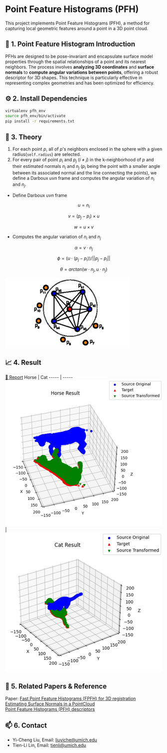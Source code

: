 # Point Feature Histograms (PFH)

This project implements Point Feature Histograms (PFH), a method for capturing local geometric features around a point in a 3D point cloud.

## 🐎 1. Point Feature Histogram Introduction

PFHs are designed to be pose-invariant and encapsulate surface model properties through the spatial relationships of a point and its nearest neighbors. The process involves **analyzing 3D coordinates** and **surface normals** to **compute angular variations between points**, offering a robust descriptor for 3D shapes. This technique is particularly effective in representing complex geometries and has been optimized for efficiency.

## ⚙️ 2. Install Dependencies

```bash
virtualenv pfh_env
source pfh_env/bin/activate
pip install -r requirements.txt
```

## 📖 3. Theory

1. For each point $p$, all of $p$'s neighbors enclosed in the sphere with a given radius(`self.radius`) are selected.
2. For every pair of point $p_i$ and $p_j$ ($i$ $\neq$ $j$) in the k-neighborhood of $p$ and their estimated normals $n_i$ and $n_j$ ($p_i$ being the point with a smaller angle between its associated normal and the line connecting the points), we define a Darboux $uvn$ frame and computes the angular variation of $n_i$ and $n_j$.
- Define Darboux $uvn$ frame
  
 $$ u = n_i $$
 
 $$ v = (p_j − p_i) × u $$
 
 $$ w = u × v $$
 
- Computes the angular variation of $n_i$ and $n_j$
  
 $$ \alpha = v \cdot n_j $$
 
 $$ \phi = (u \cdot (p_j − p_i)) / ||p_j − p_i|| $$
 
 $$ \theta = arctan(w \cdot n_j, u \cdot n_j) $$

![Region Diagram for point feature histogram](./result/pfh_diagram.png)

## 📈 4. Result

[📝 Report](./result/rob422_point_feature_histogram.pdf)
Horse | Cat
----- | -----
![Horse](./result/horse.png)|![Cat](./result/cat.png)

## 📄 5. Related Papers & Reference

Paper: [Fast Point Feature Histograms (FPFH) for 3D registration](https://ieeexplore.ieee.org/document/5152473)  <br>
[Estimating Surface Normals in a PointCloud](https://pcl.readthedocs.io/projects/tutorials/en/latest/normal_estimation.html#normal-estimation)  <br>
[Point Feature Histograms (PFH) descriptors](https://pcl.readthedocs.io/projects/tutorials/en/latest/pfh_estimation.html)

## 📫 6. Contact

+ Yi-Cheng Liu, Email: <liuyiche@umich.edu>
+ Tien-Li Lin, Email: <tienli@umich.edu>
